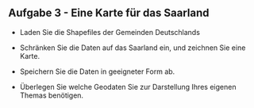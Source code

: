 Aufgabe 3 - Eine Karte für das Saarland
---------------------------------------

-   Laden Sie die Shapefiles der Gemeinden Deutschlands

-   Schränken Sie die Daten auf das Saarland ein, und zeichnen Sie
    eine Karte.

-   Speichern Sie die Daten in geeigneter Form ab.

-   Überlegen Sie welche Geodaten Sie zur Darstellung Ihres eigenen
    Themas benötigen.
